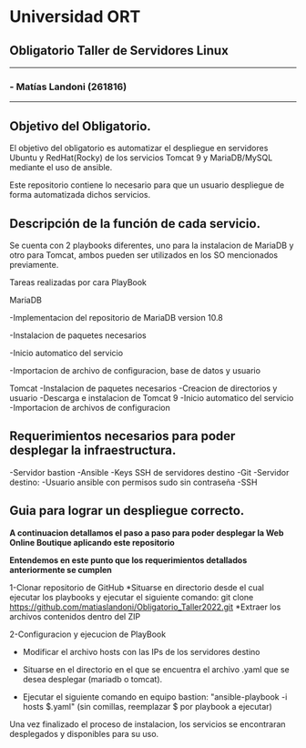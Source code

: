 # Universidad ORT
## Obligatorio Taller de Servidores Linux

---
### - Matías Landoni (261816)

---
## Objetivo del Obligatorio.
El objetivo del obligatorio es automatizar el despliegue en servidores Ubuntu y RedHat(Rocky) de los servicios Tomcat 9 y MariaDB/MySQL mediante el uso de ansible.

Este repositorio contiene lo necesario para que un usuario despliegue de forma automatizada dichos servicios.

## Descripción de la función de cada servicio.

Se cuenta con 2 playbooks diferentes, uno para la instalacion de MariaDB y otro para Tomcat, ambos pueden ser utilizados en los SO mencionados previamente.

Tareas realizadas por cara PlayBook

MariaDB

  -Implementacion del repositorio de MariaDB version 10.8
  
  -Instalacion de paquetes necesarios
  
  -Inicio automatico del servicio
  
  -Importacion de archivo de configuracion, base de datos y usuario

Tomcat
  -Instalacion de paquetes necesarios
  -Creacion de directorios y usuario
  -Descarga e instalacion de Tomcat 9
  -Inicio automatico del servicio
  -Importacion de archivos de configuracion

## Requerimientos necesarios para poder desplegar la infraestructura.
  -Servidor bastion
    -Ansible 
    -Keys SSH de servidores destino
    -Git
  -Servidor destino:
    -Usuario ansible con permisos sudo sin contraseña
    -SSH

## Guia para lograr un despliegue correcto.
**A continuacion detallamos el paso a paso para poder desplegar la Web Online Boutique aplicando este repositorio**

**Entendemos en este punto que los requerimientos detallados anteriormente se cumplen**

1-Clonar repositorio de GitHub
  *Situarse en directorio desde el cual ejecutar los playbooks y ejecutar el siguiente comando: git clone https://github.com/matiaslandoni/Obligatorio_Taller2022.git
  *Extraer los archivos contenidos dentro del ZIP

2-Configuracion y ejecucion de PlayBook

  * Modificar el archivo hosts con las IPs de los servidores destino
  
  * Situarse en el directorio en el que se encuentra el archivo .yaml que se desea desplegar (mariadb o tomcat).
  
  * Ejecutar el siguiente comando en equipo bastion: "ansible-playbook -i hosts $.yaml" (sin comillas, reemplazar $ por playbook a ejecutar)

Una vez finalizado el proceso de instalacion, los servicios se encontraran desplegados y disponibles para su uso.

